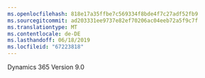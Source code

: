 ```yaml
---
ms.openlocfilehash: 818e17a35ffbe7c569334f8bde4f7c27adf52fb9
ms.sourcegitcommit: ad203331ee9737e82ef70206ac04eeb72a5f9c7f
ms.translationtype: MT
ms.contentlocale: de-DE
ms.lasthandoff: 06/18/2019
ms.locfileid: "67223818"
---
```

Dynamics 365 Version 9.0